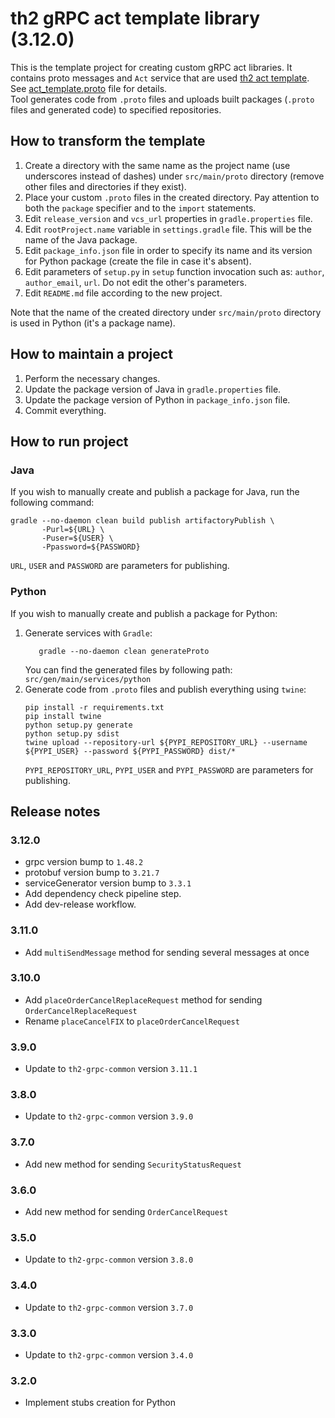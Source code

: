 # th2 gRPC act template library (3.12.0)

This is the template project for creating custom gRPC act libraries. It contains proto messages and `Act` service that are used [th2 act template](https://github.com/th2-net/th2-act-template-j "th2-act-template-j"). See [act_template.proto](src/main/proto/th2_grpc_act_template/act_template.proto "act_template.proto") file for details. <br>
Tool generates code from `.proto` files and uploads built packages (`.proto` files and generated code) to specified repositories.

## How to transform the template
1. Create a directory with the same name as the project name (use underscores instead of dashes) under `src/main/proto` directory (remove other files and directories if they exist).
2. Place your custom `.proto` files in the created directory. Pay attention to both the `package` specifier and to the `import` statements.
3. Edit `release_version` and `vcs_url` properties in `gradle.properties` file.
4. Edit `rootProject.name` variable in `settings.gradle` file. This will be the name of the Java package.
5. Edit `package_info.json` file in order to specify its name and its version for Python package (create the file in case it's absent).
6. Edit parameters of `setup.py` in `setup` function invocation such as: `author`, `author_email`, `url`. Do not edit the other's parameters.
7. Edit `README.md` file according to the new project.

Note that the name of the created directory under `src/main/proto` directory is used in Python (it's a package name).

## How to maintain a project
1. Perform the necessary changes.
2. Update the package version of Java in `gradle.properties` file.
3. Update the package version of Python in `package_info.json` file.
4. Commit everything.

## How to run project

### Java
If you wish to manually create and publish a package for Java, run the following command:
```
gradle --no-daemon clean build publish artifactoryPublish \
       -Purl=${URL} \ 
       -Puser=${USER} \
       -Ppassword=${PASSWORD}
```
`URL`, `USER` and `PASSWORD` are parameters for publishing.

### Python
If you wish to manually create and publish a package for Python:
1. Generate services with `Gradle`:
    ```
       gradle --no-daemon clean generateProto
    ```
   You can find the generated files by following path: `src/gen/main/services/python`
2. Generate code from `.proto` files and publish everything using `twine`:
    ```
    pip install -r requirements.txt
    pip install twine
    python setup.py generate
    python setup.py sdist
    twine upload --repository-url ${PYPI_REPOSITORY_URL} --username ${PYPI_USER} --password ${PYPI_PASSWORD} dist/*
    ```
   `PYPI_REPOSITORY_URL`, `PYPI_USER` and `PYPI_PASSWORD` are parameters for publishing.

## Release notes

### 3.12.0
+ grpc version bump to `1.48.2`
+ protobuf version bump to `3.21.7`
+ serviceGenerator version bump to `3.3.1`
+ Add dependency check pipeline step.
+ Add dev-release workflow.

### 3.11.0

+ Add `multiSendMessage` method for sending several messages at once

### 3.10.0

+ Add `placeOrderCancelReplaceRequest` method for sending `OrderCancelReplaceRequest`
+ Rename `placeCancelFIX` to `placeOrderCancelRequest` 

### 3.9.0

+ Update to `th2-grpc-common` version `3.11.1`


### 3.8.0

+ Update to `th2-grpc-common` version `3.9.0`

### 3.7.0

+ Add new method for sending `SecurityStatusRequest`

### 3.6.0

+ Add new method for sending `OrderCancelRequest` 

### 3.5.0

+ Update to `th2-grpc-common` version `3.8.0`

### 3.4.0

+ Update to `th2-grpc-common` version `3.7.0`

### 3.3.0

+ Update to `th2-grpc-common` version `3.4.0`

### 3.2.0

+ Implement stubs creation for Python